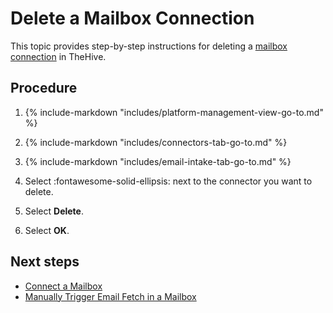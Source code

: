 # Delete a Mailbox Connection

<!-- md:permission `[admin] managePlatform` --> <!-- md:license Gold --> <!-- md:license Platinum -->

This topic provides step-by-step instructions for deleting a [mailbox connection](about-email-intake-connectors.md) in TheHive.

<h2>Procedure</h2>

1. {% include-markdown "includes/platform-management-view-go-to.md" %}

2. {% include-markdown "includes/connectors-tab-go-to.md" %}

3. {% include-markdown "includes/email-intake-tab-go-to.md" %}

4. Select :fontawesome-solid-ellipsis: next to the connector you want to delete.

5. Select **Delete**.

6. Select **OK**.

<h2>Next steps</h2>

* [Connect a Mailbox](connect-a-mailbox.md)
* [Manually Trigger Email Fetch in a Mailbox](fetch-emails.md)
